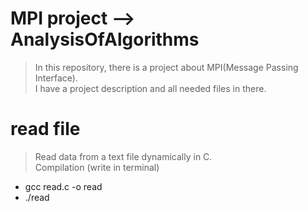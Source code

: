 # MPI project --> AnalysisOfAlgorithms
> In this repository, there is a project about MPI(Message Passing Interface).<br>
 I have a project description and all needed files in there.


# read file
> Read data from a text file dynamically in C.<br>
Compilation (write in terminal)
<ul>
  <li>gcc read.c -o read</li>
  <li>./read</li>
</ul>

